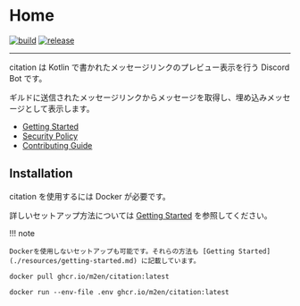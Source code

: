 # Home

[![build](https://github.com/m2en/citation/actions/workflows/build.yml/badge.svg)](https://github.com/m2en/citation/actions/workflows/build.yml)
[![release](https://github.com/m2en/citation/actions/workflows/release.yml/badge.svg)](https://github.com/m2en/citation/actions/workflows/release.yml)

---

citation は Kotlin で書かれたメッセージリンクのプレビュー表示を行う Discord Bot です。

ギルドに送信されたメッセージリンクからメッセージを取得し、埋め込みメッセージとして表示します。

- [Getting Started](./resources/getting-started.md)
- [Security Policy](./resources/security-policy.md)
- [Contributing Guide](./resources/contributing.md)

## Installation

citation を使用するには Docker が必要です。

詳しいセットアップ方法については [Getting Started](./resources/getting-started.md) を参照してください。

!!! note

    Dockerを使用しないセットアップも可能です。それらの方法も [Getting Started](./resources/getting-started.md) に記載しています。

```shell
docker pull ghcr.io/m2en/citation:latest

docker run --env-file .env ghcr.io/m2en/citation:latest
```
